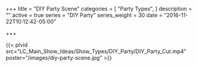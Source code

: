 +++
title = "DIY Party Scene"
categories = [
  "Party Types",
]
description = ""
active = true
series = "DIY Party"
series_weight = 30
date = "2016-11-22T10:12:42-05:00"

+++

{{< plvid src="LC_Main_Show_Ideas/Show_Types/DIY_Party/DIY_Party_Cut.mp4" poster="/images/diy-party-scene.jpg" >}}
